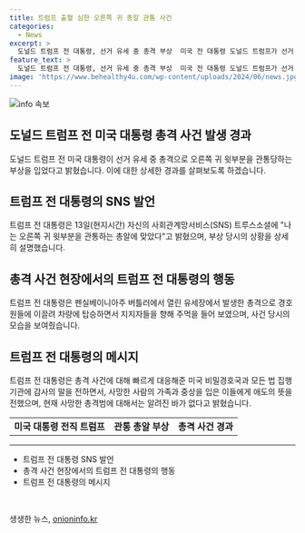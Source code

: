 ```yaml
---
title: 트럼프 출혈 심한 오른쪽 귀 총알 관통 사건
categories:
  - News
excerpt: >
  도널드 트럼프 전 대통령, 선거 유세 중 총격 부상  미국 전 대통령 도널드 트럼프가 선거 유세 중 총격을 당해 오른쪽 귀 윗부분을 관통하는 부상을 입었다고 밝혔다. 트럼프는 사회관계망서비스를 통해 총알에 맞았다는 사실을 공개하고, 경호원들에 이끌려 차량에 탑승하는 장면 또한 포착되었다. 미국 비밀경호국과 법 집행 기관에 감사의 인사를 전하며 사건에 대한 애도를 표한 트럼프 전 대통령은 사망한 사람과 중상을 입은 이들에게도 마음을 전했다.
feature_text: >
  도널드 트럼프 전 대통령, 선거 유세 중 총격 부상  미국 전 대통령 도널드 트럼프가 선거 유세 중 총격을 당해 오른쪽 귀 윗부분을 관통하는 부상을 입었다고 밝혔다. 트럼프는 사회관계망서비스를 통해 총알에 맞았다는 사실을 공개하고, 경호원들에 이끌려 차량에 탑승하는 장면 또한 포착되었다. 미국 비밀경호국과 법 집행 기관에 감사의 인사를 전하며 사건에 대한 애도를 표한 트럼프 전 대통령은 사망한 사람과 중상을 입은 이들에게도 마음을 전했다.
image: 'https://www.behealthy4u.com/wp-content/uploads/2024/06/news.jpg'
---
```


<p><img src="https://www.behealthy4u.com/wp-content/uploads/2024/06/news.jpg" alt="info 속보" /></p>

<h2 data-ke-size="size26"><b>도널드 트럼프 전 미국 대통령 총격 사건 발생 경과</b></h2>

<p data-ke-size="size16">도널드 트럼프 전 미국 대통령이 선거 유세 중 총격으로 오른쪽 귀 윗부분을 관통당하는 부상을 입었다고 밝혔습니다. 이에 대한 상세한 경과를 살펴보도록 하겠습니다.</p>

<h2 data-ke-size="size24"><b>트럼프 전 대통령의 SNS 발언</b></h2>

<p data-ke-size="size16">트럼프 전 대통령은 13일(현지시간) 자신의 사회관계망서비스(SNS) 트루스소셜에 "나는 오른쪽 귀 윗부분을 관통하는 총알에 맞았다"고 밝혔으며, 부상 당시의 상황을 상세히 설명했습니다. </p>

<h2 data-ke-size="size24"><b>총격 사건 현장에서의 트럼프 전 대통령의 행동</b></h2>

<p data-ke-size="size16">트럼프 전 대통령은 펜실베이니아주 버틀러에서 열린 유세장에서 발생한 총격으로 경호원들에 이끌려 차량에 탑승하면서 지지자들을 향해 주먹을 들어 보였으며, 사건 당시의 모습을 보여줬습니다. </p>

<h2 data-ke-size="size24"><b>트럼프 전 대통령의 메시지</b></h2>

<p data-ke-size="size16">트럼프 전 대통령은 총격 사건에 대해 빠르게 대응해준 미국 비밀경호국과 모든 법 집행 기관에 감사의 말을 전하면서, 사망한 사람의 가족과 중상을 입은 이들에게 애도의 뜻을 전했으며, 현재 사망한 총격범에 대해서는 알려진 바가 없다고 밝혔습니다. </p>

<table>
    <tr>
        <td style="text-align: center; height: 17px;"><b>미국 대통령 전직 트럼프</b></td>
        <td style="text-align: center; height: 17px;"><b>관통 총알 부상</b></td>
        <td style="text-align: center; height: 17px;"><b>총격 사건 경과</b></td>
    </tr>
</table>

<hr>

<ul>
    <li>트럼프 전 대통령 SNS 발언</li>
    <li>총격 사건 현장에서의 트럼프 전 대통령의 행동</li>
    <li>트럼프 전 대통령의 메시지</li>
</ul>

<p data-ke-size="size16">&nbsp;</p>
생생한 뉴스, <a href="https://onioninfo.kr" rel="dofollow">onioninfo.kr</a>


